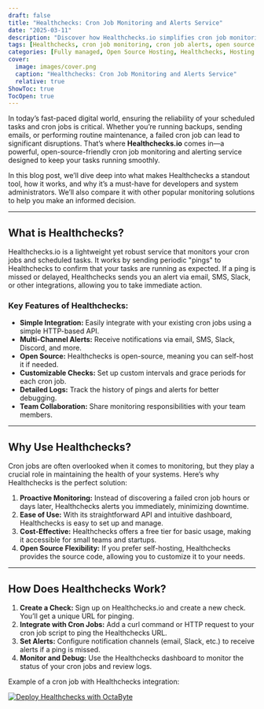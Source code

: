 ```yaml
---
draft: false
title: "Healthchecks: Cron Job Monitoring and Alerts Service"
date: "2025-03-11"
description: "Discover how Healthchecks.io simplifies cron job monitoring and alerting for developers and system administrators. Learn why it’s a must-have tool for ensuring the reliability of your scheduled tasks and how it compares to other monitoring solutions."
tags: [Healthchecks, cron job monitoring, cron job alerts, open source monitoring tools, cron job management, Healthchecksio, server monitoring, task scheduling, uptime monitoring, cron job failure alerts]
categories: [Fully managed, Open Source Hosting, Healthchecks, Hosting and Infrastructure, Monitoring]
cover:
  image: images/cover.png
  caption: "Healthchecks: Cron Job Monitoring and Alerts Service"
  relative: true
ShowToc: true
TocOpen: true
---
```



In today’s fast-paced digital world, ensuring the reliability of your scheduled tasks and cron jobs is critical. Whether you’re running backups, sending emails, or performing routine maintenance, a failed cron job can lead to significant disruptions. That’s where **Healthchecks.io** comes in—a powerful, open-source-friendly cron job monitoring and alerting service designed to keep your tasks running smoothly.

In this blog post, we’ll dive deep into what makes Healthchecks a standout tool, how it works, and why it’s a must-have for developers and system administrators. We’ll also compare it with other popular monitoring solutions to help you make an informed decision.

---

## What is Healthchecks?

Healthchecks.io is a lightweight yet robust service that monitors your cron jobs and scheduled tasks. It works by sending periodic "pings" to Healthchecks to confirm that your tasks are running as expected. If a ping is missed or delayed, Healthchecks sends you an alert via email, SMS, Slack, or other integrations, allowing you to take immediate action.

### Key Features of Healthchecks:
- **Simple Integration:** Easily integrate with your existing cron jobs using a simple HTTP-based API.
- **Multi-Channel Alerts:** Receive notifications via email, SMS, Slack, Discord, and more.
- **Open Source:** Healthchecks is open-source, meaning you can self-host it if needed.
- **Customizable Checks:** Set up custom intervals and grace periods for each cron job.
- **Detailed Logs:** Track the history of pings and alerts for better debugging.
- **Team Collaboration:** Share monitoring responsibilities with your team members.

---

## Why Use Healthchecks?

Cron jobs are often overlooked when it comes to monitoring, but they play a crucial role in maintaining the health of your systems. Here’s why Healthchecks is the perfect solution:

1. **Proactive Monitoring:** Instead of discovering a failed cron job hours or days later, Healthchecks alerts you immediately, minimizing downtime.
2. **Ease of Use:** With its straightforward API and intuitive dashboard, Healthchecks is easy to set up and manage.
3. **Cost-Effective:** Healthchecks offers a free tier for basic usage, making it accessible for small teams and startups.
4. **Open Source Flexibility:** If you prefer self-hosting, Healthchecks provides the source code, allowing you to customize it to your needs.

---

## How Does Healthchecks Work?

1. **Create a Check:** Sign up on Healthchecks.io and create a new check. You’ll get a unique URL for pinging.
2. **Integrate with Cron Jobs:** Add a curl command or HTTP request to your cron job script to ping the Healthchecks URL.
3. **Set Alerts:** Configure notification channels (email, Slack, etc.) to receive alerts if a ping is missed.
4. **Monitor and Debug:** Use the Healthchecks dashboard to monitor the status of your cron jobs and review logs.

Example of a cron job with Healthchecks integration:

[![Deploy Healthchecks with OctaByte](/images/deploy-on-octabyte.png)](https://octabyte.io/fully-managed-open-source-services/hosting-and-infrastructure/monitoring/healthchecks)